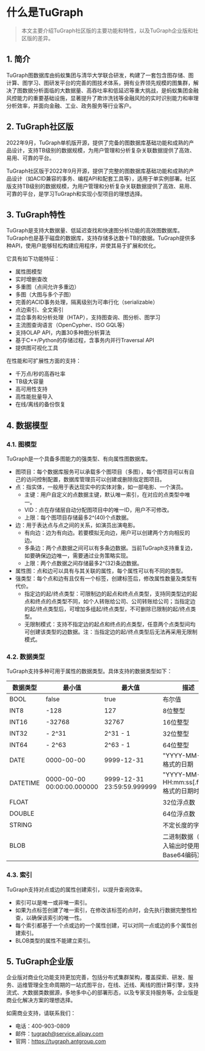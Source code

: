 # 什么是TuGraph

> 本文主要介绍TuGraph社区版的主要功能和特性，以及TuGraph企业版和社区版的差异。

## 1. 简介

TuGraph图数据库由蚂蚁集团与清华大学联合研发，构建了一套包含图存储、图计算、图学习、图研发平台的完善的图技术体系，拥有业界领先规模的图集群，解决了图数据分析面临的大数据量、高吞吐率和低延迟等重大挑战，是蚂蚁集团金融风控能力的重要基础设施，显著提升了欺诈洗钱等金融风险的实时识别能力和审理分析效率，并面向金融、工业、政务服务等行业客户。

## 2. TuGraph社区版

2022年9月，TuGraph单机版开源，提供了完备的图数据库基础功能和成熟的产品设计，支持TB级别的数据规模，为用户管理和分析复杂关联数据提供了高效、易用、可靠的平台。

TuGraph社区版于2022年9月开源，提供了完整的图数据库基础功能和成熟的产品设计（如ACID兼容的事务、编程API和配套工具等），适用于单实例部署。社区版支持TB级别的数据规模，为用户管理和分析复杂关联数据提供了高效、易用、可靠的平台，是学习TuGraph和实现小型项目的理想选择。

## 3. TuGraph特性

TuGraph是支持大数据量、低延迟查找和快速图分析功能的高效图数据库。TuGraph也是基于磁盘的数据库，支持存储多达数十TB的数据。TuGraph提供多种API，使用户能够轻松构建应用程序，并使其易于扩展和优化。

它具有如下功能特征：

- 属性图模型
- 实时增删查改
- 多重图（点间允许多重边）
- 多图（大图与多个子图）
- 完善的ACID事务处理，隔离级别为可串行化（serializable）
- 点边索引、全文索引
- 混合事务和分析处理（HTAP），支持图查询、图分析、图学习
- 主流图查询语言（OpenCypher、ISO GQL等）
- 支持OLAP API，内置30多种图分析算法
- 基于C++/Python的存储过程，含事务内并行Traversal API
- 提供图可视化工具

在性能和可扩展性方面的支持：

- 千万点/秒的高吞吐率
- TB级大容量
- 高可用性支持
- 高性能批量导入
- 在线/离线的备份恢复

## 4. 数据模型

### 4.1. 图模型

TuGraph是一个具备多图能力的强类型、有向属性图数据库。

- 图项目：每个数据库服务可以承载多个图项目（多图），每个图项目可以有自己的访问控制配置，数据库管理员可以创建或删除指定图项目。
- 点：指实体，一般用于表达现实中的实体对象，如一部电影、一个演员。
    - 主键：用户自定义的点数据主键，默认唯一索引，在对应的点类型中唯一。
    - VID：点在存储层自动分配图项目中的唯一ID，用户不可修改。
    - 上限：每个图项目存储最多2^(40)个点数据。
- 边：用于表达点与点之间的关系，如演员出演电影。
    - 有向边：边为有向边。若要模拟无向边，用户可以创建两个方向相反的边。
    - 多条边：两个点数据之间可以有多条边数据。当前TuGraph支持重复边，如要确保边边唯一，需要通过业务策略实现。
    - 上限：两个点数据之间存储最多2^(32)条边数据。
- 属性图：点和边可以具有与其关联的属性，每个属性可以有不同的类型。
- 强类型：每个点和边有且仅有一个标签，创建标签后，修改属性数量及类型有代价。
    - 指定边的起/终点类型：可限制边的起点和终点点类型，支持同类型边的起点和终点的点类型不同，如个人转账给公司、公司转账给公司；当指定边的起/终点类型后，可增加多组起/终点类型，不可删除已限制的起/终点类型。
    - 无限制模式：支持不指定边的起点和终点的点类型，任意两个点类型间均可创建该类型的边数据。注：当指定边的起/终点类型后无法再采用无限制模式。

### 4.2. 数据类型

TuGraph支持多种可用于属性的数据类型。具体支持的数据类型如下：

| **数据类型** | **最小值**          | **最大值**          | **描述**                            |
| ------------ | ------------------- | ------------------- | ----------------------------------- |
| BOOL         | false               | true                | 布尔值                              |
| INT8         | -128                | 127                 | 8位整型                          |
| INT16        | -32768              | 32767               | 16位整型                         |
| INT32        | - 2^31              | 2^31 - 1            | 32位整型                         |
| INT64        | - 2^63              | 2^63 - 1            | 64位整型                         |
| DATE         | 0000-00-00          | 9999-12-31          | "YYYY-MM-DD" 格式的日期             |
| DATETIME     | 0000-00-00 00:00:00.000000 | 9999-12-31 23:59:59.999999 | "YYYY-MM-DD HH:mm:ss[.ffffff]" 格式的日期时间 |
| FLOAT        |                     |                     | 32位浮点数                       |
| DOUBLE       |                     |                     | 64位浮点数                       |
| STRING       |                     |                     | 不定长度的字符串                    |
| BLOB         |                     |                     | 二进制数据（在输入输出时使用Base64编码） |

### 4.3. 索引

TuGraph支持对点或边的属性创建索引，以提升查询效率。
- 索引可以是唯一或非唯一索引。
- 如果为点标签创建了唯一索引，在修改该标签的点时，会先执行数据完整性检查，以确保该索引的唯一性。
- 每个索引都基于一个点或边的一个属性创建，可以对同一点或边的多个属性创建索引。
- BLOB类型的属性不能建立索引。

## 5. TuGraph企业版

企业版对商业化功能支持更加完善，包括分布式集群架构，覆盖探索、研发、服务、运维管理全生命周期的一站式图平台，在线、近线、离线的图计算引擎，支持流式、大数据类数据源，多地多中心的部署形态，以及专家支持服务等。企业版是商业化解决方案的理想选择。

如需商业支持，请联系我们：

- 电话：400-903-0809
- 邮件：tugraph@service.alipay.com
- 官网：https://tugraph.antgroup.com
